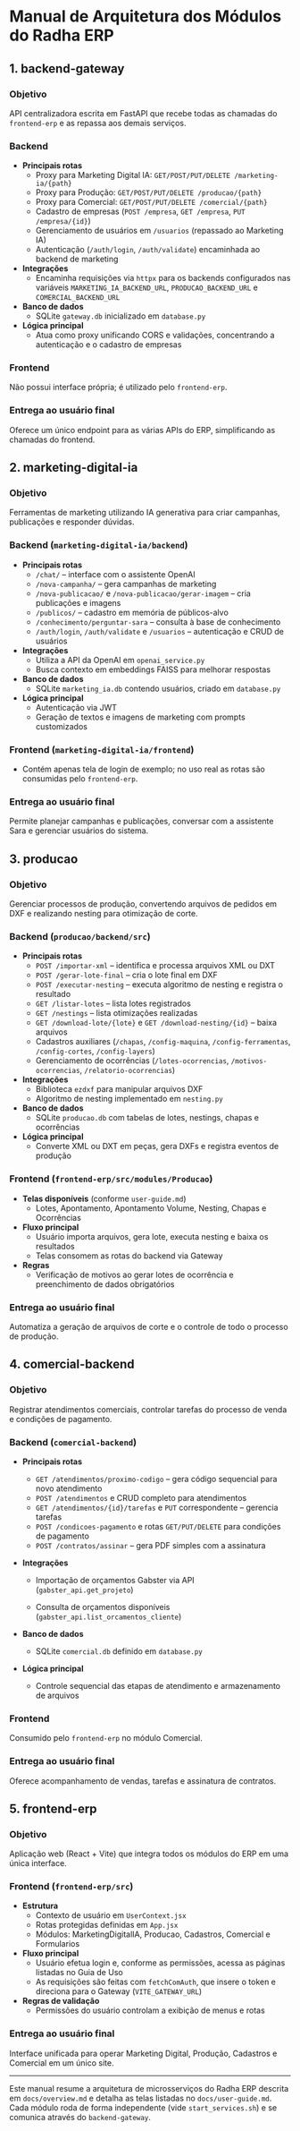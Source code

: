 # Manual de Arquitetura dos Módulos do Radha ERP

## 1. backend-gateway
### Objetivo
API centralizadora escrita em FastAPI que recebe todas as chamadas do `frontend-erp` e as repassa aos demais serviços.

### Backend
- **Principais rotas**
  - Proxy para Marketing Digital IA: `GET/POST/PUT/DELETE /marketing-ia/{path}`
  - Proxy para Produção: `GET/POST/PUT/DELETE /producao/{path}`
  - Proxy para Comercial: `GET/POST/PUT/DELETE /comercial/{path}`
  - Cadastro de empresas (`POST /empresa`, `GET /empresa`, `PUT /empresa/{id}`)
  - Gerenciamento de usuários em `/usuarios` (repassado ao Marketing IA)
  - Autenticação (`/auth/login`, `/auth/validate`) encaminhada ao backend de marketing
- **Integrações**
  - Encaminha requisições via `httpx` para os backends configurados nas variáveis `MARKETING_IA_BACKEND_URL`, `PRODUCAO_BACKEND_URL` e `COMERCIAL_BACKEND_URL`
- **Banco de dados**
  - SQLite `gateway.db` inicializado em `database.py`
- **Lógica principal**
  - Atua como proxy unificando CORS e validações, concentrando a autenticação e o cadastro de empresas

### Frontend
Não possui interface própria; é utilizado pelo `frontend-erp`.

### Entrega ao usuário final
Oferece um único endpoint para as várias APIs do ERP, simplificando as chamadas do frontend.

## 2. marketing-digital-ia
### Objetivo
Ferramentas de marketing utilizando IA generativa para criar campanhas, publicações e responder dúvidas.

### Backend (`marketing-digital-ia/backend`)
- **Principais rotas**
  - `/chat/` – interface com o assistente OpenAI
  - `/nova-campanha/` – gera campanhas de marketing
  - `/nova-publicacao/` e `/nova-publicacao/gerar-imagem` – cria publicações e imagens
  - `/publicos/` – cadastro em memória de públicos-alvo
  - `/conhecimento/perguntar-sara` – consulta à base de conhecimento
  - `/auth/login`, `/auth/validate` e `/usuarios` – autenticação e CRUD de usuários
- **Integrações**
  - Utiliza a API da OpenAI em `openai_service.py`
  - Busca contexto em embeddings FAISS para melhorar respostas
- **Banco de dados**
  - SQLite `marketing_ia.db` contendo usuários, criado em `database.py`
- **Lógica principal**
  - Autenticação via JWT
  - Geração de textos e imagens de marketing com prompts customizados

### Frontend (`marketing-digital-ia/frontend`)
- Contém apenas tela de login de exemplo; no uso real as rotas são consumidas pelo `frontend-erp`.

### Entrega ao usuário final
Permite planejar campanhas e publicações, conversar com a assistente Sara e gerenciar usuários do sistema.

## 3. producao
### Objetivo
Gerenciar processos de produção, convertendo arquivos de pedidos em DXF e realizando nesting para otimização de corte.

### Backend (`producao/backend/src`)
- **Principais rotas**
  - `POST /importar-xml` – identifica e processa arquivos XML ou DXT
  - `POST /gerar-lote-final` – cria o lote final em DXF
  - `POST /executar-nesting` – executa algoritmo de nesting e registra o resultado
  - `GET /listar-lotes` – lista lotes registrados
  - `GET /nestings` – lista otimizações realizadas
  - `GET /download-lote/{lote}` e `GET /download-nesting/{id}` – baixa arquivos
  - Cadastros auxiliares (`/chapas`, `/config-maquina`, `/config-ferramentas`, `/config-cortes`, `/config-layers`)
  - Gerenciamento de ocorrências (`/lotes-ocorrencias`, `/motivos-ocorrencias`, `/relatorio-ocorrencias`)
- **Integrações**
  - Biblioteca `ezdxf` para manipular arquivos DXF
  - Algoritmo de nesting implementado em `nesting.py`
- **Banco de dados**
  - SQLite `producao.db` com tabelas de lotes, nestings, chapas e ocorrências
- **Lógica principal**
  - Converte XML ou DXT em peças, gera DXFs e registra eventos de produção

### Frontend (`frontend-erp/src/modules/Producao`)
- **Telas disponíveis** (conforme `user-guide.md`)
  - Lotes, Apontamento, Apontamento Volume, Nesting, Chapas e Ocorrências
- **Fluxo principal**
  - Usuário importa arquivos, gera lote, executa nesting e baixa os resultados
  - Telas consomem as rotas do backend via Gateway
- **Regras**
  - Verificação de motivos ao gerar lotes de ocorrência e preenchimento de dados obrigatórios

### Entrega ao usuário final
Automatiza a geração de arquivos de corte e o controle de todo o processo de produção.

## 4. comercial-backend
### Objetivo
Registrar atendimentos comerciais, controlar tarefas do processo de venda e condições de pagamento.

### Backend (`comercial-backend`)
- **Principais rotas**
  - `GET /atendimentos/proximo-codigo` – gera código sequencial para novo atendimento
  - `POST /atendimentos` e CRUD completo para atendimentos
  - `GET /atendimentos/{id}/tarefas` e `PUT` correspondente – gerencia tarefas
  - `POST /condicoes-pagamento` e rotas `GET/PUT/DELETE` para condições de pagamento
  - `POST /contratos/assinar` – gera PDF simples com a assinatura
- **Integrações**
  - Importação de orçamentos Gabster via API (`gabster_api.get_projeto`)

  - Consulta de orçamentos disponíveis (`gabster_api.list_orcamentos_cliente`)

- **Banco de dados**
  - SQLite `comercial.db` definido em `database.py`
- **Lógica principal**
  - Controle sequencial das etapas de atendimento e armazenamento de arquivos

### Frontend
Consumido pelo `frontend-erp` no módulo Comercial.

### Entrega ao usuário final
Oferece acompanhamento de vendas, tarefas e assinatura de contratos.

## 5. frontend-erp
### Objetivo
Aplicação web (React + Vite) que integra todos os módulos do ERP em uma única interface.

### Frontend (`frontend-erp/src`)
- **Estrutura**
  - Contexto de usuário em `UserContext.jsx`
  - Rotas protegidas definidas em `App.jsx`
  - Módulos: MarketingDigitalIA, Producao, Cadastros, Comercial e Formularios
- **Fluxo principal**
  - Usuário efetua login e, conforme as permissões, acessa as páginas listadas no Guia de Uso
  - As requisições são feitas com `fetchComAuth`, que insere o token e direciona para o Gateway (`VITE_GATEWAY_URL`)
- **Regras de validação**
  - Permissões do usuário controlam a exibição de menus e rotas

### Entrega ao usuário final
Interface unificada para operar Marketing Digital, Produção, Cadastros e Comercial em um único site.

---

Este manual resume a arquitetura de microsserviços do Radha ERP descrita em `docs/overview.md` e detalha as telas listadas no `docs/user-guide.md`. Cada módulo roda de forma independente (vide `start_services.sh`) e se comunica através do `backend-gateway`.
